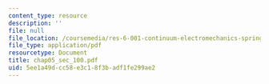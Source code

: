 ```yaml
---
content_type: resource
description: ''
file: null
file_location: /coursemedia/res-6-001-continuum-electromechanics-spring-2009/5ee1a49dcc58e3c18f3badf1fe299ae2_chap05_sec_100.pdf
file_type: application/pdf
resourcetype: Document
title: chap05_sec_100.pdf
uid: 5ee1a49d-cc58-e3c1-8f3b-adf1fe299ae2
---
```

